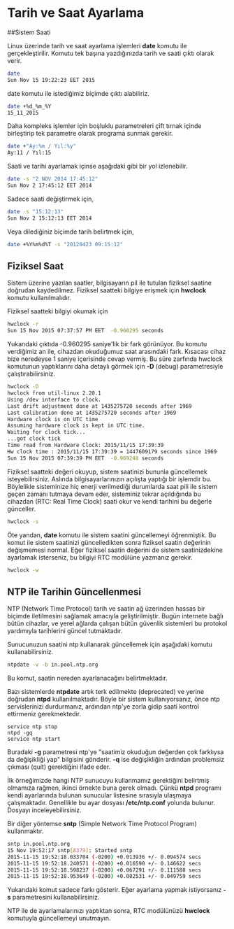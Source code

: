 # Tarih ve Saat Ayarlama

##Sistem Saati

Linux üzerinde tarih ve saat ayarlama işlemleri **date** komutu ile gerçekleştirilir. Komutu tek başına yazdığınızda tarih ve saati çıktı olarak verir.

```bash
date
Sun Nov 15 19:22:23 EET 2015
```

date komutu ile istediğimiz biçimde çıktı alabiliriz.

```bash
date +%d_%m_%Y
15_11_2015
```

Daha kompleks işlemler için boşluklu parametreleri çift tırnak içinde birleştirip tek parametre olarak programa sunmak gerekir.

```bash
date +"Ay:%m / Yıl:%y"
Ay:11 / Yıl:15
```

Saati ve tarihi ayarlamak içinse aşağıdaki gibi bir yol izlenebilir.

```bash
date -s "2 NOV 2014 17:45:12"
Sun Nov 2 17:45:12 EET 2014
```

Sadece saati değiştirmek için,

```bash
date -s "15:12:13"
Sun Nov 2 15:12:13 EET 2014
```

Veya dilediğiniz biçimde tarih belirtmek için,


```bash
date +%Y%m%d%T -s "20120423 09:15:12"
```
## Fiziksel Saat

Sistem üzerine yazılan saatler, bilgisayarın pil ile tutulan fiziksel saatine doğrudan kaydedilmez. Fiziksel saatteki bilgiye erişmek için **hwclock** komutu kullanılmalıdır.

Fiziksel saatteki bilgiyi okumak için

```bash
hwclock -r
Sun 15 Nov 2015 07:37:57 PM EET  -0.960295 seconds
```

Yukarıdaki çıktıda -0.960295 saniye'lik bir fark görünüyor. Bu komutu verdiğimiz an ile, cihazdan okuduğumuz saat arasındaki fark. Kısacası cihaz bize neredeyse 1 saniye içerisinde cevap vermiş. Bu süre zarfında hwclock komutunun yaptıklarını daha detaylı görmek için **-D** (debug) parametresiyle çalıştırabilirsiniz.

```bash
hwclock -D
hwclock from util-linux 2.20.1
Using /dev interface to clock.
Last drift adjustment done at 1435275720 seconds after 1969
Last calibration done at 1435275720 seconds after 1969
Hardware clock is on UTC time
Assuming hardware clock is kept in UTC time.
Waiting for clock tick...
...got clock tick
Time read from Hardware Clock: 2015/11/15 17:39:39
Hw clock time : 2015/11/15 17:39:39 = 1447609179 seconds since 1969
Sun 15 Nov 2015 07:39:39 PM EET  -0.969248 seconds
```

Fiziksel saatteki değeri okuyup, sistem saatinizi bununla güncellemek isteyebilirsiniz. Aslında bilgisayarlarınızın açılışta yaptığı bir işlemdir bu. Böylelikle sisteminize hiç enerji verilmediği durumlarda saat pili ile sistem geçen zamanı tutmaya devam eder, sisteminiz tekrar açıldığında bu cihazdan (RTC: Real Time Clock) saati okur ve kendi tarihini bu değerle günceller.

```bash
hwclock -s
```

Öte yandan, **date** komutu ile sistem saatini güncellemeyi öğrenmiştik. Bu komut ile sistem saatinizi güncelledikten sonra fiziksel saatin değerinin değişmemesi normal. Eğer fiziksel saatin değerini de sistem saatinizdekine ayarlamak isterseniz, bu bilgiyi RTC modülüne yazmanız gerekir.

```bash
hwclock -w
```

## NTP ile Tarihin Güncellenmesi

NTP (Network Time Protocol) tarih ve saatin ağ üzerinden hassas bir biçimde iletilmesini sağlamak amacıyla geliştirilmiştir. Bugün internete bağlı bütün cihazlar, ve yerel ağlarda çalışan bütün güvenlik sistemleri bu protokol yardımıyla tarihlerini güncel tutmaktadır.

Sunucunuzun saatini ntp kullanarak güncellemek için aşağıdaki komutu kullanabilirsiniz.

```bash
ntpdate -v -b in.pool.ntp.org
```

Bu komut, saatin nereden ayarlanacağını belirtmektadır.

Bazı sistemlerde **ntpdate** artık terk edilmekte (deprecated) ve yerine doğrudan **ntpd** kullanılmaktadır. Böyle bir sistem kullanıyorsanız, önce ntp servislerinizi durdurmanız, ardından ntp'ye zorla gidip saati kontrol ettirmeniz gerekmektedir.

```
service ntp stop
ntpd -gq
service ntp start
```

Buradaki **-g** parametresi ntp'ye "saatimiz okuduğun değerden çok farklıysa da değişikliği yap" bilgisini gönderir. **-q** ise değişikliğin ardından problemsiz çıkması (quit) gerektiğini ifade eder.

İlk örneğimizde hangi NTP sunucuyu kullanmamız gerektiğini belirtmiş olmamıza rağmen, ikinci örnekte buna gerek olmadı. Çünkü **ntpd** programı kendi ayarlarında bulunan sunucular listesine sırasıyla ulaşmaya çalışmaktadır. Genellikle bu ayar dosyası **/etc/ntp.conf** yolunda bulunur. Dosyayı inceleyebilirsiniz.

Bir diğer yöntemse **sntp** (Simple Network Time Protocol Program) kullanmaktır.

```bash
sntp in.pool.ntp.org
15 Nov 19:52:17 sntp[8379]: Started sntp
2015-11-15 19:52:18.033704 (-0200) +0.013936 +/- 0.094574 secs
2015-11-15 19:52:18.240571 (-0200) +0.016590 +/- 0.146622 secs
2015-11-15 19:52:18.598237 (-0200) +0.067291 +/- 0.111588 secs
2015-11-15 19:52:18.953649 (-0200) +0.082531 +/- 0.049759 secs
```

Yukarıdaki komut sadece farkı gösterir. Eğer ayarlama yapmak istiyorsanız **-s** parametresini kullanabilirsiniz.

NTP ile de ayarlamalarınızı yaptıktan sonra, RTC modülünüzü **hwclock** komutuyla güncellemeyi unutmayın.